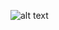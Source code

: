 ![alt text]([http://url/to/img.png](https://github.com/Asadulla-Turkangori/SpringMVC_CRUD/blob/main/git1.png)https://github.com/Asadulla-Turkangori/SpringMVC_CRUD/blob/main/git1.png)
